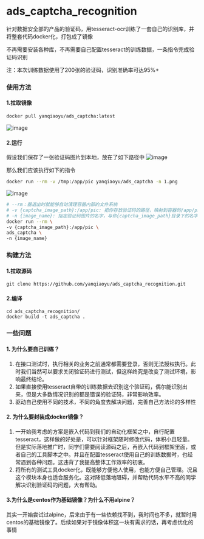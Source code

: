 # ads_captcha_recognition

针对数据安全部的产品的验证码，用tesseract-ocr训练了一套自己的识别库，并将整套代码docker化，打包成了镜像

不再需要安装各种库，不再需要自己配置tesseract的训练数据，一条指令完成验证码识别

注：本次训练数据使用了200张的验证码，识别准确率可达95%+

### 使用方法

#### 1.拉取镜像
```bash
docker pull yanqiaoyu/ads_captcha:latest
```
![image](https://user-images.githubusercontent.com/19269618/117099972-1e084680-ada5-11eb-9f73-1d3c8fbae083.png)

#### 2.运行
假设我们保存了一张验证码图片到本地，放在了如下路径中
![image](https://user-images.githubusercontent.com/19269618/117100820-590b7980-ada7-11eb-823a-2f08c96072a6.png)

那么我们应该执行如下的指令
```bash
docker run --rm -v /tmp:/app/pic yanqiaoyu/ads_captcha -n 1.png
```
![image](https://user-images.githubusercontent.com/19269618/117100860-6f193a00-ada7-11eb-9e80-3bf9d30607a3.png)

```bash
# --rm：器退出时就能够自动清理容器内部的文件系统
# -v {captcha_image_path}:/app/pic: 把你存放验证码的路径，映射到容器的/app/pic中
# -n {image_name}: 指定验证码图片的名字，与你{captcha_image_path}目录下的名字保持一致
docker run --rm \
-v {captcha_image_path}:/app/pic \
ads_captcha \
-n {image_name}
```

### 构建方法
#### 1.拉取源码
```shell
git clone https://github.com/yanqiaoyu/ads_captcha_recognition.git
```

#### 2.编译
```shell
cd ads_captcha_recognition/
docker build -t ads_captcha .
```

### 一些问题

#### 1. 为什么要自己训练？
1) 在接口测试时，执行相关的业务之前通常都需要登录，否则无法授权执行。此时我们当然可以要求关闭验证码进行测试，但这样终究是改变了测试环境，影响最终结论。
2) 如果直接使用tesseract自带的训练数据去识别这个验证码，偶尔能识别出来，但是大多数情况识别的都是错误的验证码，非常影响效率。
3) 驱动自己使用不同的技术，不同的角度去解决问题，完善自己方法论的多样性

#### 2. 为什么要封装成docker镜像？
1) 一开始我考虑的方案是嵌入代码到我们的自动化框架之中，自行配置tesseract，这样做的好处是，可以针对框架随时修改代码，体积小且轻量。但是实际落地推广时，同学们需要阅读源码之后，再嵌入代码到框架里面，或者自己的工具脚本之中。并且在配置tesseract使用自己的训练数据时，也经常遇到各种问题。这违背了我提高整体工作效率的初衷。
2) 将所有的测试工具docker化，既能够方便他人使用，也能方便自己管理。况且这个模块本身也适合服务化。这对降低落地阻碍，并帮助代码水平不高的同学解决识别验证码的问题，大有帮助。

#### 3.为什么是centos作为基础镜像？为什么不用alpine？
其实一开始尝试过alpine，后来由于有一些依赖找不到，我时间也不多，就暂时用centos的基础镜像了。后续如果对于镜像体积这一块有需求的话，再考虑优化的事情
